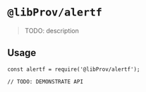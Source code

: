 # `@libProv/alertf`

> TODO: description

## Usage

```
const alertf = require('@libProv/alertf');

// TODO: DEMONSTRATE API
```
